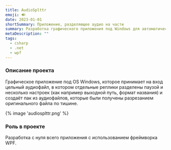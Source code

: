 ```yaml
---
title: AudioSplttr
emoji: 🔊
date: 2023-01-01
shortSummary: Приложение, разделяющее аудио на части
summary: Разработка графического приложения под Windows для автоматического разделения аудиодорожки на фрагменты по уровню тишины
metaDescription: ""
tags:
  - csharp
  - .net
  - wpf
---
```


### Описание проекта

Графическое приложение под OS Windows, которое принимает на вход цельный аудиофайл, в котором отдельные реплики разделены паузой и несколько настроек (как например выходной путь, формат названия) и создаёт пак из аудиофайлов, которые были получены разрезанием оригинального файла по тишине.

{% image 'audiosplttr.png' %}

### Роль в проекте

Разработка с нуля всего приложения с использованием фреймворка WPF.
